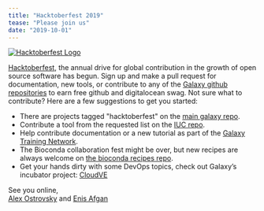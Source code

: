 ```yaml
---
title: "Hacktoberfest 2019"
tease: "Please join us"
date: "2019-10-01"
---
```


[<img class="float-right" style="max-width: 24rem" src="/news/2019-10-hacktoberfest/hacktoberfest-2019-logo.png" alt="Hacktoberfest Logo" />](https://github.com/galaxyproject/galaxy/issues?q=is%3Aissue+is%3Aopen+label%3Ahacktoberfest)

[Hacktoberfest](https://hacktoberfest.digitalocean.com/), the annual drive for global contribution in the growth of open source software has begun. Sign up and make a pull request for documentation, new tools, or contribute to any of the [Galaxy github repositories](https://github.com/galaxyproject/) to earn free github and digitalocean swag.
Not sure what to contribute? Here are a few suggestions to get you started:
* There are projects tagged "hacktoberfest" on the [main galaxy repo](https://github.com/galaxyproject/galaxy/issues?q=is%3Aissue+is%3Aopen+label%3Ahacktoberfest).
* Contribute a tool from the requested list on the [IUC repo](https://github.com/galaxyproject/tools-iuc/issues?q=is%3Aissue+is%3Aopen+label%3A%22tool+request%22).
* Help contribute documentation or a new tutorial as part of the [Galaxy Training Network](https://github.com/galaxyproject/training-material).
* The Bioconda collaboration fest might be over, but new recipes are always welcome on [the bioconda recipes repo](https://github.com/bioconda/bioconda-recipes).
* Get your hands dirty with some DevOps topics, check out Galaxy’s incubator project: [CloudVE](https://github.com//cloudve)

See you online,<br />
[Alex Ostrovsky](/people/alex-ostrovsky/) and [Enis Afgan](/people/enis-afgan/)
